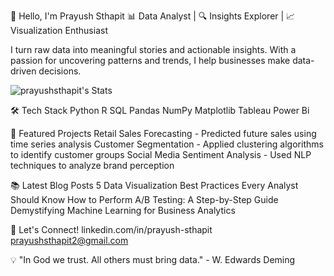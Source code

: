 👋 Hello, I'm Prayush Sthapit
📊 Data Analyst | 🔍 Insights Explorer | 📈 Visualization Enthusiast

I turn raw data into meaningful stories and actionable insights. With a passion for uncovering patterns and trends, I help businesses make data-driven decisions.

![prayushsthapit's Stats](https://github-readme-stats.vercel.app/api?username=prayushsthapit&theme=vue-dark&show_icons=true&hide_border=true&count_private=true)

🛠️ Tech Stack
Python
R
SQL
Pandas
NumPy
Matplotlib
Tableau
Power Bi

🚀 Featured Projects
Retail Sales Forecasting - Predicted future sales using time series analysis
Customer Segmentation - Applied clustering algorithms to identify customer groups
Social Media Sentiment Analysis - Used NLP techniques to analyze brand perception

📚 Latest Blog Posts
5 Data Visualization Best Practices Every Analyst Should Know
How to Perform A/B Testing: A Step-by-Step Guide
Demystifying Machine Learning for Business Analytics

🤝 Let's Connect!
linkedin.com/in/prayush-sthapit
prayushsthapit2@gmail.com

💡 "In God we trust. All others must bring data." - W. Edwards Deming





